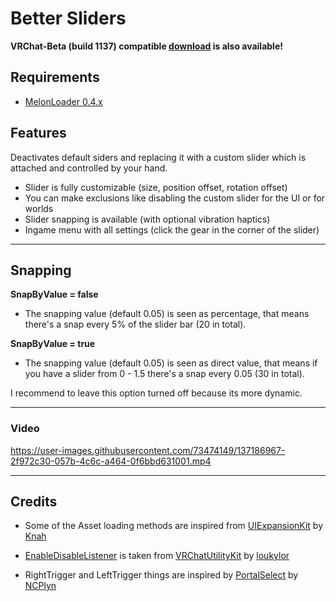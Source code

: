 # Better Sliders

**VRChat-Beta (build 1137) compatible [download](https://github.com/DragonPlayerX/BetterSliders/releases/download/1.0.0/BetterSliders-beta.dll) is also available!**

## Requirements

- [MelonLoader 0.4.x](https://melonwiki.xyz/)

## Features

Deactivates default siders and replacing it with a custom slider which is attached and controlled by your hand.

- Slider is fully customizable (size, position offset, rotation offset)
- You can make exclusions like disabling the custom slider for the UI or for worlds
- Slider snapping is available (with optional vibration haptics)
- Ingame menu with all settings (click the gear in the corner of the slider)

---

## Snapping

**SnapByValue = false** 
- The snapping value (default 0.05) is seen as percentage, that means there's a snap every 5% of the slider bar (20 in total).

**SnapByValue = true**
- The snapping value (default 0.05) is seen as direct value, that means if you have a slider from 0 - 1.5 there's a snap every 0.05 (30 in total).

 I recommend to leave this option turned off because its more dynamic.

---

### Video

https://user-images.githubusercontent.com/73474149/137186967-2f972c30-057b-4c6c-a464-0f6bbd631001.mp4

---

## Credits

- Some of the Asset loading methods are inspired from [UIExpansionKit](https://github.com/knah/VRCMods/tree/master/UIExpansionKit) by [Knah](https://github.com/knah)

- [EnableDisableListener](https://github.com/DragonPlayerX/BetterSliders/blob/master/BetterSliders/UI/EnableDisableListener.cs) is taken from [VRChatUtilityKit](https://github.com/loukylor/VRC-Mods/tree/main/VRChatUtilityKit) by [loukylor](https://github.com/loukylor)

- RightTrigger and LeftTrigger things are inspired by [PortalSelect](https://github.com/NCPlyn/PortalSelect) by [NCPlyn](https://github.com/NCPlyn)
